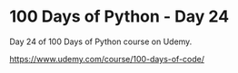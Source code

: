 # 100 Days of Python - Day 24

Day 24 of 100 Days of Python course on Udemy.

https://www.udemy.com/course/100-days-of-code/